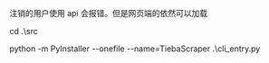 注销的用户使用 api 会报错。但是网页端的依然可以加载

cd .\src

python -m PyInstaller --onefile --name=TiebaScraper .\cli_entry.py
